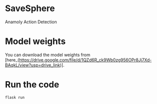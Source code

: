 # SaveSphere
Anamoly Action Detection


# Model weights
You can download the model weights from [here_(https://drive.google.com/file/d/1QZd6R_ck9Wb0zg956OPr8Jj7Xd-BAqkL/view?usp=drive_link)].

# Run the code
```
flask run
```



